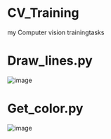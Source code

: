 # CV_Training
my Computer vision trainingtasks

# Draw_lines.py
![image](https://github.com/Osama-Abd-El-Mohsen/CV_Training/assets/62304741/93e7613d-83f1-44ab-84ae-1770a1206c7f)


# Get_color.py
![image](https://github.com/Osama-Abd-El-Mohsen/CV_Training/assets/62304741/f8d5ae26-e2e3-43bd-9a34-ddf106826a55)

